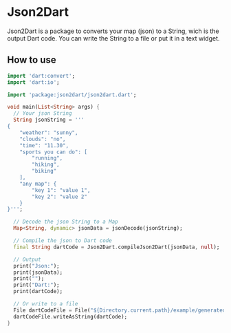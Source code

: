 # Json2Dart

Json2Dart is a package to converts your map (json) to a String, wich is the output Dart code. You can write the String to a file or put it in a text widget.

## How to use

```Dart
import 'dart:convert';
import 'dart:io';

import 'package:json2dart/json2dart.dart';

void main(List<String> args) {
  // Your json String
  String jsonString = '''
{
    "weather": "sunny",
    "clouds": "no",
    "time": "11.30",
    "sports you can do": [
        "running",
        "hiking",
        "biking"
    ],
    "any map": {
        "key 1": "value 1",
        "key 2": "value 2"
    }
}''';

  // Decode the json String to a Map
  Map<String, dynamic> jsonData = jsonDecode(jsonString);

  // Compile the json to Dart code
  final String dartCode = Json2Dart.compileJson2Dart(jsonData, null);

  // Output
  print("Json:");
  print(jsonData);
  print("");
  print("Dart:");
  print(dartCode);

  // Or write to a file
  File dartCodeFile = File("${Directory.current.path}/example/generated_json.dart");
  dartCodeFile.writeAsString(dartCode);
}
```